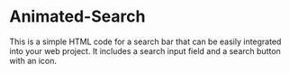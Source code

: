 # Animated-Search
This is a simple HTML code for a search bar that can be easily integrated into your web project. It includes a search input field and a search button with an icon.
